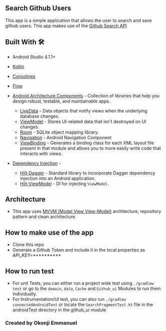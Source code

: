 ## Search Github Users
This app is a simple application that allows the user to search and save github users. This app makes use of the [Github Search API](https://api.github.com/search/)

## Built With 🛠

- Android Studio 4.1.1+
- [Kotlin](https://kotlinlang.org/)
- [Coroutines](https://kotlinlang.org/docs/reference/coroutines-overview.html)
- [Flow](https://kotlin.github.io/kotlinx.coroutines/kotlinx-coroutines-core/kotlinx.coroutines.flow/-flow/)
- [Android Architecture Components](https://developer.android.com/topic/libraries/architecture) - Collection of libraries that help you design robust, testable, and maintainable apps.
  - [LiveData](https://developer.android.com/topic/libraries/architecture/livedata) - Data objects that notify views when the underlying database changes.
  - [ViewModel](https://developer.android.com/topic/libraries/architecture/viewmodel) - Stores UI-related data that isn't destroyed on UI changes.
  - [Room](https://developer.android.com/topic/libraries/architecture/room) - SQLite object mapping library.
  - [Navigation](https://developer.android.com/guide/navigation/navigation-getting-started) - Android Navigation Component
  - [ViewBinding](https://developer.android.com/topic/libraries/view-binding) - Generates a binding class for each XML layout file present in that module and allows you to more easily write code that interacts with views.

- [Dependency Injection](https://developer.android.com/training/dependency-injection) -
  - [Hilt-Dagger](https://dagger.dev/hilt/) - Standard library to incorporate Dagger dependency injection into an Android application.
  - [Hilt-ViewModel](https://developer.android.com/training/dependency-injection/hilt-jetpack) - DI for injecting `ViewModel`.

## Architecture
- This app uses [MVVM (Model View View-Model)](https://developer.android.com/jetpack/docs/guide#recommended-app-arch) architecture, repository pattern and clean architecture.

## How to make use of the app
- Clone this repo
- Generate a Github Token and include it in the local properties as API_KEY=**********

## How to run test
  - For unit Tests, you can either run a project wide test using `./gradlew test` or go to the `domain`, `data`, `Cache` and `Github_ui` Modules to run them individually.
  - For Instrumentation/UI test, you can also run `./gradlew connectedAndroidTest` or locate the `SearchFragmentTest.kt` file in the androidTest directory in the github_ui module


### Created by Okonji Emmanuel
